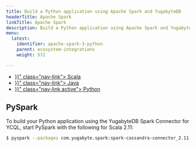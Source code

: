 ```yaml
---
title: Build a Python application using Apache Spark and YugabyteDB
headerTitle: Apache Spark
linkTitle: Apache Spark
description: Build a Python application using Apache Spark and YugabyteDB
menu:
  latest:
    identifier: apache-spark-3-python
    parent: ecosystem-integrations
    weight: 572

---
```


<ul class="nav nav-tabs-alt nav-tabs-yb">

  <li >
    <a href="{{< relref "./scala.md" >}}" class="nav-link">
      <i class="icon-scala" aria-hidden="true"></i>
      Scala
    </a>
  </li>

  <li >
    <a href="{{< relref "./java.md" >}}" class="nav-link">
      <i class="icon-java-bold" aria-hidden="true"></i>
      Java
    </a>
  </li>

  <li >
    <a href="{{< relref "./python.md" >}}" class="nav-link active">
      <i class="icon-python" aria-hidden="true"></i>
      Python
    </a>
  </li>

</ul>

## PySpark

To build your Python application using the YugabyteDB Spark Connector for YCQL, start PySpark with the following for Scala 2.11:

```sh
$ pyspark --packages com.yugabyte.spark:spark-cassandra-connector_2.11:2.4-yb-3
```
